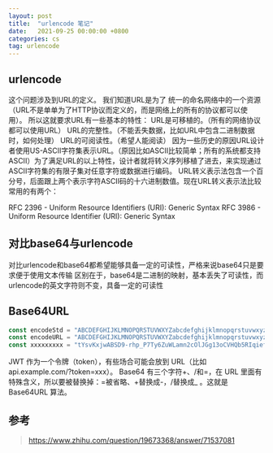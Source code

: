 ```yaml
---
layout: post
title:  "urlencode 笔记"
date:   2021-09-25 00:00:00 +0800
categories: cs
tag: urlencode
---
```


## urlencode

这个问题涉及到URL的定义。
我们知道URL是为了 统一的命名网络中的一个资源（URL不是单单为了HTTP协议而定义的，而是网络上的所有的协议都可以使用）。
所以这就要求URL有一些基本的特性：
URL是可移植的。（所有的网络协议都可以使用URL）
URL的完整性。（不能丢失数据，比如URL中包含二进制数据时，如何处理）
URL的可阅读性。（希望人能阅读）
因为一些历史的原因URL设计者使用US-ASCII字符集表示URL。（原因比如ASCII比较简单；所有的系统都支持ASCII）为了满足URL的以上特性，设计者就将转义序列移植了进去，来实现通过ASCII字符集的有限子集对任意字符或数据进行编码。
URL转义表示法包含一个百分号，后面跟上两个表示字符ASCII码的十六进制数值。现在URL转义表示法比较常用的有两个：

RFC 2396 - Uniform Resource Identifiers (URI): Generic Syntax
RFC 3986 - Uniform Resource Identifier (URI): Generic Syntax

## 对比base64与urlencode

对比urlencode和base64都希望能够具备一定的可读性，严格来说base64只是要求便于使用文本传输
区别在于，base64是二进制的映射，基本丢失了可读性，而urlencode的英文字符则不变，具备一定的可读性

## Base64URL

```go
const encodeStd = "ABCDEFGHIJKLMNOPQRSTUVWXYZabcdefghijklmnopqrstuvwxyz0123456789+/"
const encodeURL = "ABCDEFGHIJKLMNOPQRSTUVWXYZabcdefghijklmnopqrstuvwxyz0123456789-_"
const xxxxxxxxx = "tYsvKxjwABSD9-rhp_P7Ty6ZuWLamn2cOlJGg13oCVHQb5RIqief4N8UMkF0dEXz"
```

JWT 作为一个令牌（token），有些场合可能会放到 URL（比如 api.example.com/?token=xxx）。
Base64 有三个字符+、/和=，在 URL 里面有特殊含义，所以要被替换掉：=被省略、+替换成-，/替换成_ 。这就是 Base64URL 算法。

## 参考

> https://www.zhihu.com/question/19673368/answer/71537081